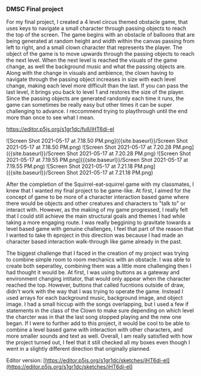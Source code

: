


### DMSC Final project 

For my final project, I created a 4 level circus themed obstacle game, that uses keys to navigate a small character through passing objects to reach the top of the screen. The game begins with an obstacle of balloons that are being generated at random height and width within the canvas passing from left to right, and a small clown character that represents the player. The object of the game is to move upwards through the passing objects to reach the next level. When the next level is reached the visuals of the game change, as well the background music and what the passing objects are. Along with the change in visuals and ambience, the clown having to navigate through the passing object increases in size with each level change, making each level more difficult than the last. If you can pass the last level, it brings you back to level 1 and restores the size of the player. Since the passing objects are generated randomly each time it runs, the game can sometimes be really easy but other times it can be super challenging to advance. I reccommend trying to playthrough until the end more than once to see what I mean. 

[https://editor.p5js.org/s1gr1dc/full/iHT6di-eI ](https://editor.p5js.org/s1gr1dc/full/iHT6di-eI )

![Screen Shot 2021-05-17 at 7.18.50 PM.png]({{site.baseurl}}/Screen Shot 2021-05-17 at 7.18.50 PM.png)
![Screen Shot 2021-05-17 at 7.20.28 PM.png]({{site.baseurl}}/Screen Shot 2021-05-17 at 7.20.28 PM.png)
![Screen Shot 2021-05-17 at 7.19.55 PM.png]({{site.baseurl}}/Screen Shot 2021-05-17 at 7.19.55 PM.png)
![Screen Shot 2021-05-17 at 7.21.18 PM.png]({{site.baseurl}}/Screen Shot 2021-05-17 at 7.21.18 PM.png)


 After the completion of the Squirrel-eat-squirrel game with my classmates, I knew that I wanted my final project to be game-like. At first, I aimed for the concept of game to be more of a character interaction based game where there would be objects and other creatures and characters to "talk to" or interact with. However, as the making of my game progressed, I really felt that I could still achieve the main structural goals and themes I had while taking a more engaging route. I was really beggining to gravitate towards a level based game with genuine challenges, I feel that part of the reason that I wanted to take th eproject in this direction was because I had made an character based interaction walk-through like game already in the past. 

The biggest challenge that I faced in the creation of my project was trying to combine simple room to room mechanics with an obstacle. I was able to create both seperatley, combining them was a little more challenging then I had thought it would be. At first, I was using buttons as a gateway and environment changing intitator, that would only appear when the character reached the top. However, buttons that called fucntions outside of draw, didn't work with the way that I was trying to operate the game. Instead I used arrays for each background music, background image, and object image. I had a small hiccup with the songs overlapping, but I used a few if statements in the class of the Clown to make sure depending on which level the charcter was in that the last song stopped playing and the new one began. If I were to further add to this project, it would be cool to be able to combine a level based game with interaction with other characters, and more smaller sounds and text as well. Overall, I am really satisfied with how the project turned out, I feel that it still checked all my boxes even though I went in a slightly different direction that originally planned.


Editor version: 
[https://editor.p5js.org/s1gr1dc/sketches/iHT6di-eI](https://editor.p5js.org/s1gr1dc/sketches/iHT6di-eI)
